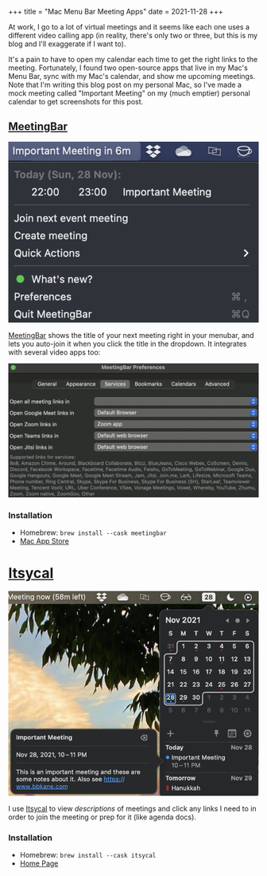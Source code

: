 +++
title = "Mac Menu Bar Meeting Apps"
date = 2021-11-28
+++

At work, I go to a lot of virtual meetings and it seems like each one uses a different video calling app (in reality, there's only two or three, but this is my blog and I'll exaggerate if I want to).

It's a pain to have to open my calendar each time to get the right links to the meeting. Fortunately, I found two open-source apps that live in my Mac's Menu Bar, sync with my Mac's calendar, and show me upcoming meetings. Note that I'm writing this blog post on my personal Mac, so I've made a mock meeting called "Important Meeting" on my (much emptier) personal calendar to get screenshots for this post.

## [MeetingBar](https://github.com/leits/MeetingBar)

![image-20211128215441849](image-20211128215441849.png)

[MeetingBar](https://github.com/leits/MeetingBar) shows the title of your next meeting right in your menubar, and lets you auto-join it when you click the title in the dropdown. It integrates with several video apps too:

![image-20211128220851409](image-20211128220851409.png)

### Installation

- Homebrew: `brew install --cask meetingbar`
- [Mac App Store](https://apps.apple.com/us/app/meetingbar/id1532419400?mt=12)

# [Itsycal](https://www.mowglii.com/itsycal/)

![image-20211128220238541](image-20211128220238541.png)

I use [Itsycal](https://www.mowglii.com/itsycal/) to view *descriptions* of meetings and click any links I need to in order to join the meeting or prep for it (like agenda docs).

### Installation

- Homebrew: `brew install --cask itsycal`
- [Home Page](https://www.mowglii.com/itsycal/)
